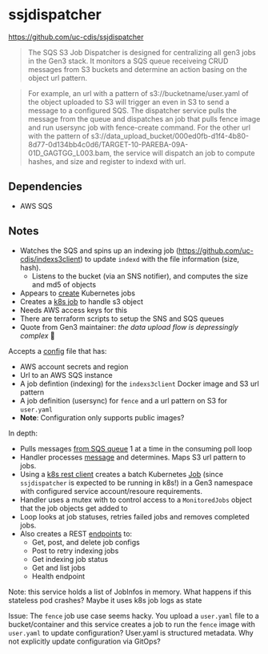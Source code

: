 # ssjdispatcher

https://github.com/uc-cdis/ssjdispatcher

> The SQS S3 Job Dispatcher is designed for centralizing all gen3 jobs in the Gen3 stack. It monitors a SQS queue receiveing CRUD messages from S3 buckets and determine an action basing on the object url pattern.

> For example, an url with a pattern of s3://bucketname/user.yaml of the object uploaded to S3 will trigger an even in S3 to send a message to a configured SQS. The dispatcher service pulls the message from the queue and dispatches an job that pulls fence image and run usersync job with fence-create command. For the other url with the pattern of s3://data_upload_bucket/000ed0fb-d1f4-4b80-8d77-0d134bb4c0d6/TARGET-10-PAREBA-09A-01D_GAGTGG_L003.bam, the service will dispatch an job to compute hashes, and size and register to indexd with url.

## Dependencies
* AWS SQS

## Notes
* Watches the SQS and spins up an indexing job (https://github.com/uc-cdis/indexs3client) to update `indexd` with the file information (size, hash).
  * Listens to the bucket (via an SNS notifier), and computes the size and md5 of objects
* Appears to [create](https://github.com/uc-cdis/ssjdispatcher/blob/5c1893eb24034fa8674c29ef16fb7a20fa561db0/handlers/jobs.go#L248) Kubernetes jobs 
* Creates a [k8s job](https://github.com/uc-cdis/ssjdispatcher/blob/5c1893eb24034fa8674c29ef16fb7a20fa561db0/handlers/jobs.go#L179) to handle s3 object
* Needs AWS access keys for this
* There are terraform scripts to setup the SNS and SQS queues
* Quote from Gen3 maintainer: _the data upload flow is depressingly complex_ 👀

Accepts a [config](https://github.com/uc-cdis/ssjdispatcher/blob/c0c2a97e0033edbbbd91c7e25fff662df0722b73/handlers/utils_test.go#L11) file that has:
* AWS account secrets and region 
* Url to an AWS SQS instance 
* A job defintion (indexing) for the `indexs3client` Docker image and S3 url pattern
* A job definition (usersync) for `fence` and a url pattern on S3 for `user.yaml` 
* **Note**: Configuration only supports public images?  

In depth:
* Pulls messages [from SQS queue](https://github.com/aws/aws-sdk-go/blob/v1.36.13/service/sqs/api.go#L1536) 1 at a time in the consuming poll loop
* Handler processes [message](https://github.com/uc-cdis/ssjdispatcher/blob/aa5ec0668666a66545bad130c7f3b386782b83cb/handlers/handler.go#L196) and determines. Maps S3 url pattern to jobs.
* Using a [k8s rest client](https://github.com/kubernetes/client-go) creates a batch Kubernetes [Job](https://kubernetes.io/docs/concepts/workloads/controllers/job/) (since `ssjdispatcher` is expected to be running in k8s!) in a Gen3 namespace with configured service account/resoure requirements.
* Handler uses a mutex with to control access to a `MonitoredJobs` object that the job objects get added to
* Loop looks at job statuses, retries failed jobs and removes completed jobs. 
* Also creates a REST [endpoints](https://github.com/uc-cdis/ssjdispatcher/blob/dce4444289ac9ed329aaa870e6f1d90c04775094/handlers/handler_api.go#L10) to:
  * Get, post, and delete job configs 
  * Post to retry indexing jobs
  * Get indexing job status
  * Get and list jobs
  * Health endpoint

Note: this service holds a list of JobInfos in memory. What happens if this stateless pod crashes? Maybe it uses k8s job logs as state

Issue: The `fence` job use case seems hacky. You upload a `user.yaml` file to a bucket/container and this service creates a job to run the `fence` image with `user.yaml` to update configuration? User.yaml is structured metadata. Why not explicitly update configuration via GitOps?


<!-- https://swimlanes.io/#fZCxTsQwEER7f8WUd5FSpUERCgU1EoIfSLDnLnsYO+d1Dvh7nIQmFGy12p15O9os2bOF6sWJTkO2IxMk4P1OjTHaoK67DnrVomnAG0MGw3XmTH0wZY77eu9u8Ry9V3xKHtG/0FJufKLqcObh2MPsb238PUBO+NgMCn6JZsxKjENwnkmRI6YUbVH8ZXVL7haPiUPm0uMS3w56NEu7Xlr3r0XtZl/oVVXISb+DrapF+5v6xGDZY4ruH6cEV8KF8865DrWxXsqnNkKpHw== -->

<!-- What an int test would look like:

Push a file to Azure Blob storage (or directly to the queue)
Expect an event is pushed to Azure queue
dispatcher is loaded with configs to pull item from queue
Assert blob pattern

If blob pattern matches config assert a k8s job yaml is created
Validate the job yaml (so you don't need to go to the k8s server) -->
